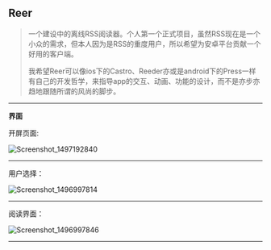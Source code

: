 ## **Reer**

> 一个建设中的离线RSS阅读器。个人第一个正式项目，虽然RSS现在是一个小众的需求，但本人因为是RSS的重度用户，所以希望为安卓平台贡献一个好用的客户端。
>
> 我希望Reer可以像ios下的Castro、Reeder亦或是android下的Press一样有自己的开发哲学，来指导app的交互、动画、功能的设计，而不是亦步亦趋地跟随所谓的风尚的脚步。



---

**界面**

开屏页面:

![Screenshot_1497192840](https://ws1.sinaimg.cn/large/006tKfTcgy1fghuihfxlmj307v0e0jrd.jpg)

---

用户选择：

![Screenshot_1496997814](https://ws2.sinaimg.cn/large/006tKfTcgy1fgf1uxjbwfj307y0e5mx9.jpg)

---

阅读界面：

![Screenshot_1496997846](/Users/LuXin/Desktop/Screenshot_1497427742.png)

---



